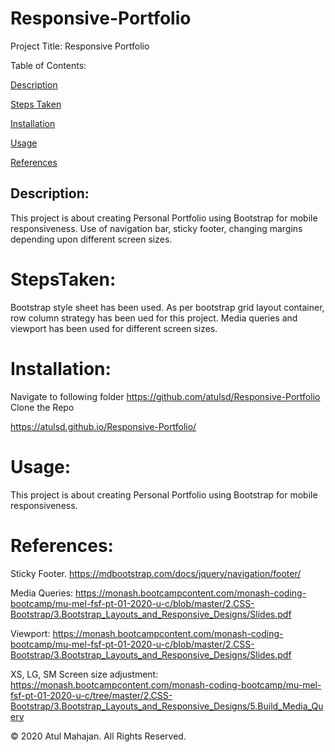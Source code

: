 # Responsive-Portfolio

Project Title: Responsive Portfolio

Table of Contents:

[Description](#Description:)

[Steps Taken](#StepsTaken:)

[Installation](#Installation:)

[Usage](#Usage:)

[References](#References:)

## Description:

This project is about creating Personal Portfolio using Bootstrap for mobile responsiveness. Use of navigation bar, sticky footer, changing margins depending upon different screen sizes.

# StepsTaken:

Bootstrap style sheet has been used. As per bootstrap grid layout container, row column strategy has been ued for this project. Media queries and viewport has been used for different screen sizes.

# Installation:

Navigate to following folder
https://github.com/atulsd/Responsive-Portfolio
Clone the Repo

https://atulsd.github.io/Responsive-Portfolio/

# Usage:

This project is about creating Personal Portfolio using Bootstrap for mobile responsiveness.

# References:

Sticky Footer. https://mdbootstrap.com/docs/jquery/navigation/footer/

Media Queries: https://monash.bootcampcontent.com/monash-coding-bootcamp/mu-mel-fsf-pt-01-2020-u-c/blob/master/2.CSS-Bootstrap/3.Bootstrap_Layouts_and_Responsive_Designs/Slides.pdf

Viewport: https://monash.bootcampcontent.com/monash-coding-bootcamp/mu-mel-fsf-pt-01-2020-u-c/blob/master/2.CSS-Bootstrap/3.Bootstrap_Layouts_and_Responsive_Designs/Slides.pdf

XS, LG, SM Screen size adjustment: https://monash.bootcampcontent.com/monash-coding-bootcamp/mu-mel-fsf-pt-01-2020-u-c/tree/master/2.CSS-Bootstrap/3.Bootstrap_Layouts_and_Responsive_Designs/5.Build_Media_Query

© 2020 Atul Mahajan. All Rights Reserved.
